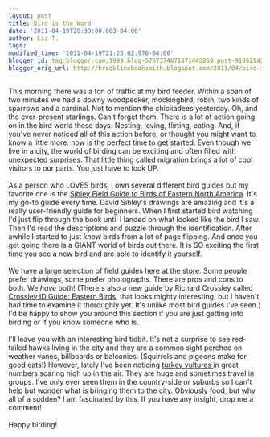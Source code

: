 ```yaml
---
layout: post
title: Bird is the Word
date: '2011-04-19T20:39:00.003-04:00'
author: Liz T.
tags: 
modified_time: '2011-04-19T21:23:02.970-04:00'
blogger_id: tag:blogger.com,1999:blog-5767374071871443859.post-9190294208947846286
blogger_orig_url: http://brooklinebooksmith.blogspot.com/2011/04/bird-is-word.html
---
```


This morning there was a ton of traffic at my bird feeder. Within a span of two minutes we had a downy woodpecker, mockingbird, robin, two kinds of sparrows and a cardinal. Not to mention the chickadees yesterday. Oh, and the ever-present starlings. Can't forget them. There is a lot of action going on in the bird world these days. Nesting, loving, flirting, eating. And, if you've never noticed all of this action before, or thought you might want to know a little more, now is the perfect time to get started. Even though we live in a city, the world of birding can be exciting and often filled with unexpected surprises. That little thing called migration brings a lot of cool visitors to our parts. You just have to look UP.<br /><br />As a person who LOVES birds, I own several different bird guides but my favorite one is the <a href="http://www.brooklinebooksmith-shop.com/node/9501">Sibley Field Guide to Birds of Eastern North America</a>. It's my go-to guide every time. David Sibley's drawings are amazing and it's a really user-friendly guide for beginners. When I first started bird watching I'd just flip through the book until I landed on what looked like the bird I saw. Then I'd read the descriptions and puzzle through the identification. After awhile I started to just <em>know</em> birds from a lot of page flipping. And once you get going there is a GIANT world of birds out there. It is SO exciting the first time you see a new bird and are able to identify it yourself. <br /><br />We have a large selection of field guides here at the store. Some people prefer drawings, some prefer photographs. There are pros and cons to both. We <em>have</em> both! (There's also a new guide by Richard <span id="SPELLING_ERROR_0" class="blsp-spelling-error">Crossley</span> called <a href="http://www.brooklinebooksmith-shop.com/book/9780691147789"><span id="SPELLING_ERROR_1" class="blsp-spelling-error">Crossley</span> ID Guide: Eastern Birds</a>, that looks mighty interesting, but I haven't had time to examine it thoroughly yet. It's unlike most bird guides I've seen.) I'd be happy to show you around this section if you are just getting into birding or if you know someone who is. <br /><br />I'll leave you with an interesting bird tidbit. It's not a surprise to see red-tailed hawks living in the city and they are a common sight perched on <span id="SPELLING_ERROR_2" class="blsp-spelling-corrected">weather vanes</span>, billboards or balconies. (Squirrels and pigeons make for good eats!) However, lately I've been noticing <a href="http://en.wikipedia.org/wiki/Turkey_Vulture">turkey vultures </a>in great numbers soaring high up in the air. They are huge and sometimes travel in groups. I've only ever seen them in the country-side or suburbs so I can't help but wonder what is bringing them to the city. Obviously food, but why all of a sudden? I am fascinated by this. If you have any insight, drop me a comment!<br /><br />Happy birding!